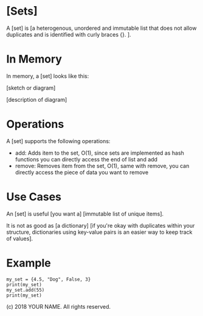 # \[Sets]

A \[set\] is \[a heterogenous, unordered and immutable list that does not allow duplicates and is identified with curly braces {}. \].

# In Memory

In memory, a \[set\] looks like this:

\[sketch or diagram\]

\[description of diagram\]

# Operations

A \[set\] supports the following operations:

* add: Adds item to the set, O(1), since sets are implemented as hash functions you can directly access the end of list and add
* remove: Removes item from the set, O(1), same with remove, you can directly access the piece of data you want to remove

# Use Cases

An \[set\] is useful \[you want a\] \[immutable list of unique items\].

It is not as good as \[a dictionary] \[if you're okay with duplicates within your structure, dictionaries using key-value pairs is an easier way to keep track of values\].

# Example

```
my_set = {4.5, "Dog", False, 3}
print(my_set)
my_set.add(55)
print(my_set)
```

(c) 2018 YOUR NAME. All rights reserved.
